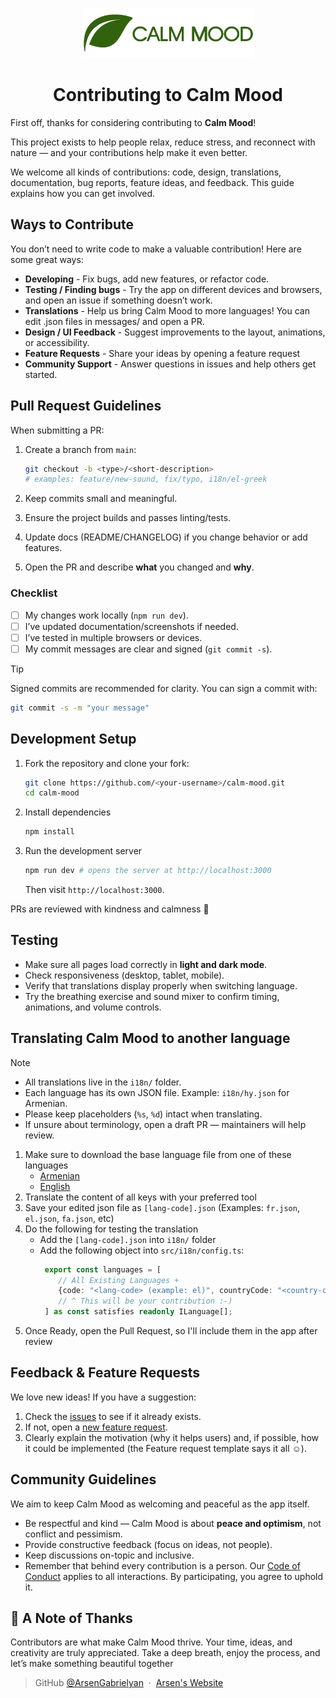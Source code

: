 <p align="center">
   <picture>
         <source media="(prefers-color-scheme: dark)" srcset="./public/images/logos/en/logo-lime.webp" />
         <source media="(prefers-color-scheme: light)" srcset="./public/images/logos/en/logo-green.webp" />
         <img src="./public/images/logos/en/logo-green.webp" alt="Calm Mood" width="275" height="80"/>
   </picture>
</p>
<h1 align="center">Contributing to Calm Mood</h1>

First off, thanks for considering contributing to **Calm Mood**!

This project exists to help people relax, reduce stress, and reconnect with nature — and your contributions help make it even better.

We welcome all kinds of contributions: code, design, translations, documentation, bug reports, feature ideas, and feedback. This guide explains how you can get involved.

## Ways to Contribute
You don’t need to write code to make a valuable contribution! Here are some great ways:
- **Developing** - Fix bugs, add new features, or refactor code.
- **Testing / Finding bugs** - Try the app on different devices and browsers, and open an issue if something doesn’t work.
- **Translations** - Help us bring Calm Mood to more languages! You can edit .json files in messages/ and open a PR.
- **Design / UI Feedback** - Suggest improvements to the layout, animations, or accessibility.
- **Feature Requests** - Share your ideas by opening a feature request
- **Community Support** - Answer questions in issues and help others get started.

## Pull Request Guidelines
When submitting a PR:
1. Create a branch from `main`:

   ```bash
   git checkout -b <type>/<short-description>
   # examples: feature/new-sound, fix/typo, i18n/el-greek
   ```
2. Keep commits small and meaningful.
3. Ensure the project builds and passes linting/tests.
4. Update docs (README/CHANGELOG) if you change behavior or add features.
5. Open the PR and describe **what** you changed and **why**.

### Checklist
- [ ] My changes work locally (`npm run dev`).
- [ ] I’ve updated documentation/screenshots if needed.
- [ ] I’ve tested in multiple browsers or devices.
- [ ] My commit messages are clear and signed (`git commit -s`).

> [!TIP]  
> Signed commits are recommended for clarity. You can sign a commit with:  
> ```bash
> git commit -s -m "your message"
> ```

## Development Setup
1. Fork the repository and clone your fork:
   ```bash
   git clone https://github.com/<your-username>/calm-mood.git
   cd calm-mood
   ```
2. Install dependencies
   ```bash
   npm install
   ```
3. Run the development server
   ```bash
   npm run dev # opens the server at http://localhost:3000
   ```
   Then visit `http://localhost:3000`.

PRs are reviewed with kindness and calmness 💚

## Testing
- Make sure all pages load correctly in **light and dark mode**.
- Check responsiveness (desktop, tablet, mobile).
- Verify that translations display properly when switching language.
- Try the breathing exercise and sound mixer to confirm timing, animations, and volume controls.

## Translating Calm Mood to another language
> [!NOTE]
> - All translations live in the `i18n/` folder.
> - Each language has its own JSON file. Example: `i18n/hy.json` for Armenian.
> - Please keep placeholders (`%s`, `%d`) intact when translating.
> - If unsure about terminology, open a draft PR — maintainers will help review.

1. Make sure to download the base language file from one of these languages
   - [Armenian][armenian-base-json]
   - [English][english-base-json]
2. Translate the content of all keys with your preferred tool
3. Save your edited json file as `[lang-code].json` (Examples: `fr.json`, `el.json`, `fa.json`, etc)
4. Do the following for testing the translation
   - Add the `[lang-code].json` into `i18n/` folder
   - Add the following object into `src/i18n/config.ts`:
     ```ts
      export const languages = [
         // All Existing Languages +
         {code: "<lang-code> (example: el)", countryCode: "<country-code> (example: gr)", label: "<native-name> (example: Ελληνικά)"}
         // ^ This will be your contribution :-)
      ] as const satisfies readonly ILanguage[];
      ```
5. Once Ready, open the Pull Request, so I'll include them in the app after review

## Feedback & Feature Requests
We love new ideas! If you have a suggestion:
1. Check the [issues][issues-url] to see if it already exists.
2. If not, open a [new feature request][new-feature-request-url].
3. Clearly explain the motivation (why it helps users) and, if possible, how it could be implemented (the Feature request template says it all ☺️).

## Community Guidelines
We aim to keep Calm Mood as welcoming and peaceful as the app itself.
- Be respectful and kind — Calm Mood is about **peace and optimism**, not conflict and pessimism.
- Provide constructive feedback (focus on ideas, not people).
- Keep discussions on-topic and inclusive.
- Remember that behind every contribution is a person.
Our [Code of Conduct][code-of-conduct-url] applies to all interactions. By participating, you agree to uphold it.

## 🙌 A Note of Thanks

Contributors are what make Calm Mood thrive. Your time, ideas, and creativity are truly appreciated.
Take a deep breath, enjoy the process, and let’s make something beautiful together 

<!-- Reference Links -->
[armenian-base-json]: https://github.com/ArsenGabrielyan/calm-mood/blob/main/i18n/hy.json
[english-base-json]: https://github.com/ArsenGabrielyan/calm-mood/blob/main/i18n/en.json
[issues-url]: https://github.com/ArsenGabrielyan/calm-mood/issues
[new-feature-request-url]: https://github.com/ArsenGabrielyan/calm-mood/issues/new?assignees=&labels=&template=feature_request.md&title=
[code-of-conduct-url]: https://github.com/ArsenGabrielyan/calm-mood/blob/main/CODE_OF_CONDUCT.md

> GitHub [@ArsenGabrielyan](https://github.com/ArsenGabrielyan) &nbsp;&middot;&nbsp;
> [Arsen's Website](https://arsen-g.web.app)